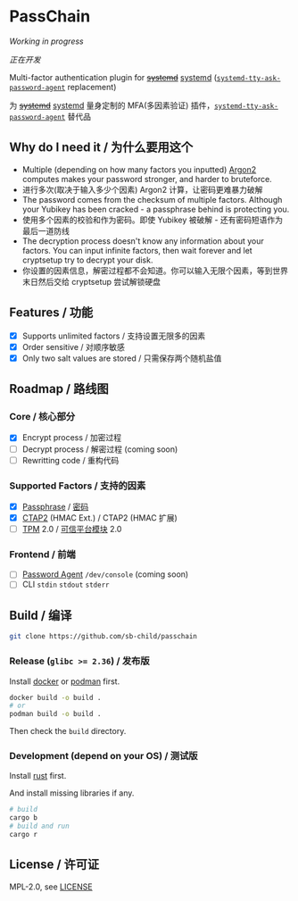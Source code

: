 # PassChain

*Working in progress*

*正在开发*

Multi-factor authentication plugin for ~~[systemd](https://syste.md/)~~ [systemd](https://systemd.io/) ([`systemd-tty-ask-password-agent`](https://www.freedesktop.org/software/systemd/man/latest/systemd-tty-ask-password-agent.html) replacement)

为 ~~[systemd](https://syste.md/)~~ [systemd](https://systemd.io/) 量身定制的 MFA(多因素验证) 插件，[`systemd-tty-ask-password-agent`](https://www.freedesktop.org/software/systemd/man/latest/systemd-tty-ask-password-agent.html) 替代品

## Why do I need it / 为什么要用这个

<detail>

- Multiple (depending on how many factors you inputted) [Argon2](https://en.wikipedia.org/wiki/Argon2) computes makes your password stronger, and harder to bruteforce.
- 进行多次(取决于输入多少个因素) Argon2 计算，让密码更难暴力破解
- The password comes from the checksum of multiple factors. Although your Yubikey has been cracked - a passphrase behind is protecting you.
- 使用多个因素的校验和作为密码。即使 Yubikey 被破解 - 还有密码短语作为最后一道防线
- The decryption process doesn't know any information about your factors. You can input infinite factors, then wait forever and let cryptsetup try to decrypt your disk.
- 你设置的因素信息，解密过程都不会知道。你可以输入无限个因素，等到世界末日然后交给 cryptsetup 尝试解锁硬盘

</detail>

## Features / 功能

- [x] Supports unlimited factors / 支持设置无限多的因素
- [x] Order sensitive / 对顺序敏感
- [x] Only two salt values are stored / 只需保存两个随机盐值

## Roadmap / 路线图

### Core / 核心部分

- [x] Encrypt process / 加密过程
- [ ] Decrypt process / 解密过程 (coming soon)
- [ ] Rewritting code / 重构代码

### Supported Factors / 支持的因素

- [x] [Passphrase](https://en.wikipedia.org/wiki/Passphrase) / [密码](https://zh.wikipedia.org/wiki/密碼片語)
- [x] [CTAP2](https://en.wikipedia.org/wiki/Client_to_Authenticator_Protocol) (HMAC Ext.) / CTAP2 (HMAC 扩展)
- [ ] [TPM](https://en.wikipedia.org/wiki/Trusted_Platform_Module) 2.0 / [可信平台模块](https://zh.wikipedia.org/wiki/%E4%BF%A1%E8%B3%B4%E5%B9%B3%E5%8F%B0%E6%A8%A1%E7%B5%84) 2.0

### Frontend / 前端

- [ ] [Password Agent](https://systemd.io/PASSWORD_AGENTS/) `/dev/console` (coming soon)
- [ ] CLI `stdin` `stdout` `stderr`

## Build / 编译

```sh
git clone https://github.com/sb-child/passchain
```

### Release (`glibc >= 2.36`) / 发布版

Install [docker](https://www.docker.com/) or [podman](https://podman.io/) first.

```sh
docker build -o build .
# or
podman build -o build .
```

Then check the `build` directory.

### Development (depend on your OS) / 测试版

Install [rust](https://www.rust-lang.org/) first.

And install missing libraries if any.

```sh
# build
cargo b
# build and run
cargo r
```

## License / 许可证

MPL-2.0, see [LICENSE](./LICENSE)
